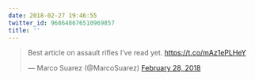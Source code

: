 ```yaml
---
date: 2018-02-27 19:46:55
twitter_id: 968648676510969857
title: ''
---
```


<blockquote class="twitter-tweet"><p lang="en" dir="ltr">Best article on assault rifles I’ve read yet. <a href="https://t.co/mAz1ePLHeY">https://t.co/mAz1ePLHeY</a></p>&mdash; Marco Suarez (@MarcoSuarez) <a href="https://twitter.com/MarcoSuarez/status/968645411761205249?ref_src=twsrc%5Etfw">February 28, 2018</a></blockquote>
<script async src="https://platform.twitter.com/widgets.js" charset="utf-8"></script>
